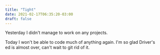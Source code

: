 ```yaml
---
title: "Tight"
date: 2021-02-17T06:35:20-03:00
draft: false
---
```


Yesterday I didn't manage to work on any projects.

Today I won't be able to code much of anything again.
I'm so glad Driver's ed is almost over, can't wait to git rid of it.
